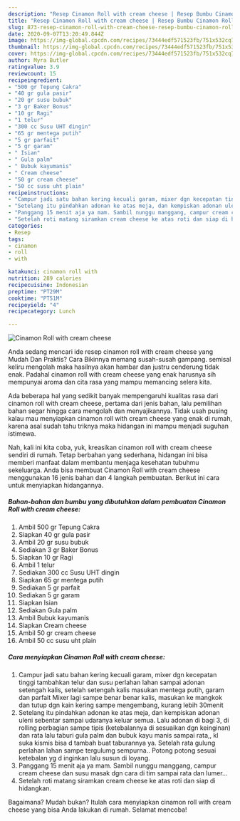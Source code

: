 ```yaml
---
description: "Resep Cinamon Roll with cream cheese | Resep Bumbu Cinamon Roll with cream cheese Yang Sempurna"
title: "Resep Cinamon Roll with cream cheese | Resep Bumbu Cinamon Roll with cream cheese Yang Sempurna"
slug: 873-resep-cinamon-roll-with-cream-cheese-resep-bumbu-cinamon-roll-with-cream-cheese-yang-sempurna
date: 2020-09-07T13:20:49.844Z
image: https://img-global.cpcdn.com/recipes/73444edf571523fb/751x532cq70/cinamon-roll-with-cream-cheese-foto-resep-utama.jpg
thumbnail: https://img-global.cpcdn.com/recipes/73444edf571523fb/751x532cq70/cinamon-roll-with-cream-cheese-foto-resep-utama.jpg
cover: https://img-global.cpcdn.com/recipes/73444edf571523fb/751x532cq70/cinamon-roll-with-cream-cheese-foto-resep-utama.jpg
author: Myra Butler
ratingvalue: 3.9
reviewcount: 15
recipeingredient:
- "500 gr Tepung Cakra"
- "40 gr gula pasir"
- "20 gr susu bubuk"
- "3 gr Baker Bonus"
- "10 gr Ragi"
- "1 telur"
- "300 cc Susu UHT dingin"
- "65 gr mentega putih"
- "5 gr parfait"
- "5 gr garam"
- " Isian"
- " Gula palm"
- " Bubuk kayumanis"
- " Cream cheese"
- "50 gr cream cheese"
- "50 cc susu uht plain"
recipeinstructions:
- "Campur jadi satu bahan kering kecuali garam, mixer dgn kecepatan tinggi tambahkan telur dan susu perlahan lahan sampai adonan setengah kalis, setelah setengah kalis masukan mentega putih, garam dan parfait Mixer lagi sampe benar benar kalis, masukan ke mangkok dan tutup dgn kain kering sampe mengembang, kurang lebih 30menit"
- "Setelang itu pindahkan adonan ke atas meja, dan kempiskan adonan uleni sebentar sampai udaranya keluar semua. Lalu adonan di bagi 3, di rolling perbagian sampe tipis (ketebalannya di sesuaikan dgn keinginan) dan rata lalu taburi gula palm dan bubuk kayu manis sampai rata,, kl suka kismis bisa d tambah buat taburannya ya. Setelah rata gulung perlahan lahan sampe tergulumg sempurna.. Potong potong sesuai ketebalan yg d inginkan lalu susun di loyang."
- "Panggang 15 menit aja ya mam. Sambil nunggu manggang, campur cream cheese dan susu masak dgn cara di tim sampai rata dan lumer..."
- "Setelah roti matang siramkan cream cheese ke atas roti dan siap di hidangkan."
categories:
- Resep
tags:
- cinamon
- roll
- with

katakunci: cinamon roll with 
nutrition: 289 calories
recipecuisine: Indonesian
preptime: "PT29M"
cooktime: "PT51M"
recipeyield: "4"
recipecategory: Lunch

---
```



![Cinamon Roll with cream cheese](https://img-global.cpcdn.com/recipes/73444edf571523fb/751x532cq70/cinamon-roll-with-cream-cheese-foto-resep-utama.jpg)

Anda sedang mencari ide resep cinamon roll with cream cheese yang Mudah Dan Praktis? Cara Bikinnya memang susah-susah gampang. semisal keliru mengolah maka hasilnya akan hambar dan justru cenderung tidak enak. Padahal cinamon roll with cream cheese yang enak harusnya sih mempunyai aroma dan cita rasa yang mampu memancing selera kita.



Ada beberapa hal yang sedikit banyak mempengaruhi kualitas rasa dari cinamon roll with cream cheese, pertama dari jenis bahan, lalu pemilihan bahan segar hingga cara mengolah dan menyajikannya. Tidak usah pusing kalau mau menyiapkan cinamon roll with cream cheese yang enak di rumah, karena asal sudah tahu triknya maka hidangan ini mampu menjadi suguhan istimewa.


Nah, kali ini kita coba, yuk, kreasikan cinamon roll with cream cheese sendiri di rumah. Tetap berbahan yang sederhana, hidangan ini bisa memberi manfaat dalam membantu menjaga kesehatan tubuhmu sekeluarga. Anda bisa membuat Cinamon Roll with cream cheese menggunakan 16 jenis bahan dan 4 langkah pembuatan. Berikut ini cara untuk menyiapkan hidangannya.

<!--inarticleads1-->

##### Bahan-bahan dan bumbu yang dibutuhkan dalam pembuatan Cinamon Roll with cream cheese:

1. Ambil 500 gr Tepung Cakra
1. Siapkan 40 gr gula pasir
1. Ambil 20 gr susu bubuk
1. Sediakan 3 gr Baker Bonus
1. Siapkan 10 gr Ragi
1. Ambil 1 telur
1. Sediakan 300 cc Susu UHT dingin
1. Siapkan 65 gr mentega putih
1. Sediakan 5 gr parfait
1. Sediakan 5 gr garam
1. Siapkan  Isian
1. Sediakan  Gula palm
1. Ambil  Bubuk kayumanis
1. Siapkan  Cream cheese
1. Ambil 50 gr cream cheese
1. Ambil 50 cc susu uht plain




<!--inarticleads2-->

##### Cara menyiapkan Cinamon Roll with cream cheese:

1. Campur jadi satu bahan kering kecuali garam, mixer dgn kecepatan tinggi tambahkan telur dan susu perlahan lahan sampai adonan setengah kalis, setelah setengah kalis masukan mentega putih, garam dan parfait Mixer lagi sampe benar benar kalis, masukan ke mangkok dan tutup dgn kain kering sampe mengembang, kurang lebih 30menit
1. Setelang itu pindahkan adonan ke atas meja, dan kempiskan adonan uleni sebentar sampai udaranya keluar semua. Lalu adonan di bagi 3, di rolling perbagian sampe tipis (ketebalannya di sesuaikan dgn keinginan) dan rata lalu taburi gula palm dan bubuk kayu manis sampai rata,, kl suka kismis bisa d tambah buat taburannya ya. Setelah rata gulung perlahan lahan sampe tergulumg sempurna.. Potong potong sesuai ketebalan yg d inginkan lalu susun di loyang.
1. Panggang 15 menit aja ya mam. Sambil nunggu manggang, campur cream cheese dan susu masak dgn cara di tim sampai rata dan lumer...
1. Setelah roti matang siramkan cream cheese ke atas roti dan siap di hidangkan.




Bagaimana? Mudah bukan? Itulah cara menyiapkan cinamon roll with cream cheese yang bisa Anda lakukan di rumah. Selamat mencoba!

